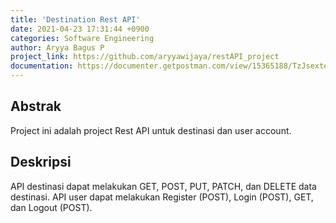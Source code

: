 ```yaml
---
title: 'Destination Rest API'
date: 2021-04-23 17:31:44 +0900
categories: Software Engineering
author: Aryya Bagus P
project_link: https://github.com/aryyawijaya/restAPI_project
documentation: https://documenter.getpostman.com/view/15365188/TzJsexte
---
```


## Abstrak
Project ini adalah project Rest API untuk destinasi dan user account.

## Deskripsi
API destinasi dapat melakukan GET, POST, PUT, PATCH, dan DELETE data destinasi. API user dapat melakukan Register (POST), Login (POST), GET, dan Logout (POST). 
